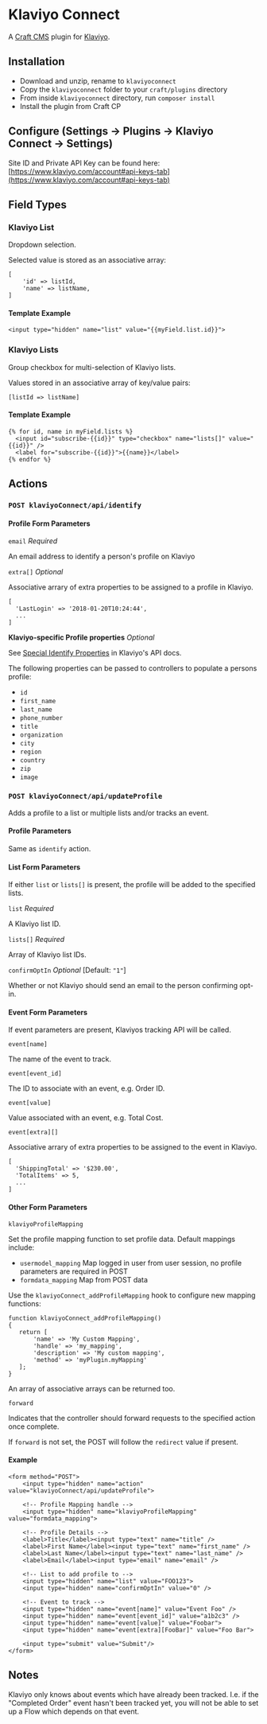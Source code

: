 # Klaviyo Connect

A [Craft CMS](https://craftcms.com/) plugin for [Klaviyo](https://www.klaviyo.com).

## Installation

- Download and unzip, rename to `klaviyoconnect`
- Copy the `klaviyoconnect` folder to your `craft/plugins` directory
- From inside `klaviyoconnect` directory, run `composer install`
- Install the plugin from Craft CP

## Configure (Settings -> Plugins -> Klaviyo Connect -> Settings)

Site ID and Private API Key can be found here: [https://www.klaviyo.com/account#api-keys-tab](https://www.klaviyo.com/account#api-keys-tab)

## Field Types

### Klaviyo List

Dropdown selection.

Selected value is stored as an associative array:

```
[
    'id' => listId,
    'name' => listName,
]
```

#### Template Example

```
<input type="hidden" name="list" value="{{myField.list.id}}">
```

### Klaviyo Lists

Group checkbox for multi-selection of Klaviyo lists.

Values stored in an associative array of key/value pairs:

```
[listId => listName]
```

#### Template Example

```
{% for id, name in myField.lists %}
  <input id="subscribe-{{id}}" type="checkbox" name="lists[]" value="{{id}}" />
  <label for="subscribe-{{id}}">{{name}}</label>
{% endfor %}
```

## Actions

### `POST klaviyoConnect/api/identify`

#### Profile Form Parameters

`email` _Required_

An email address to identify a person's profile on Klaviyo

`extra[]` _Optional_

Associative arrary of extra properties to be assigned to a profile in Klaviyo.

```
[
  'LastLogin' => '2018-01-20T10:24:44',
  ...
]
```

**Klaviyo-specific Profile properties** _Optional_

See [Special Identify Properties](https://www.klaviyo.com/docs/http-api) in Klaviyo's API docs.

The following properties can be passed to controllers to populate a persons profile:

- `id`
- `first_name`
- `last_name`
- `phone_number`
- `title`
- `organization`
- `city`
- `region`
- `country`
- `zip`
- `image`

### `POST klaviyoConnect/api/updateProfile`

Adds a profile to a list or multiple lists and/or tracks an event.

#### Profile Parameters

Same as `identify` action.

#### List Form Parameters

If either `list` or `lists[]` is present, the profile will be added to the specified lists.

`list` _Required_

A Klaviyo list ID.

`lists[]` _Required_

Array of Klaviyo list IDs.

`confirmOptIn` _Optional_ [Default: `"1"`]

Whether or not Klaviyo should send an email to the person confirming opt-in.

#### Event Form Parameters

If event parameters are present, Klaviyos tracking API will be called.

`event[name]`

The name of the event to track.

`event[event_id]`

The ID to associate with an event, e.g. Order ID.

`event[value]`

Value associated with an event, e.g. Total Cost.

`event[extra][]`

Associative arrary of extra properties to be assigned to the event in Klaviyo.

```
[
  'ShippingTotal' => '$230.00',
  'TotalItems' => 5,
  ...
]
```

#### Other Form Parameters

`klaviyoProfileMapping`

Set the profile mapping function to set profile data. Default mappings include:

 - `usermodel_mapping` Map logged in user from user session, no profile parameters are required in POST
 - `formdata_mapping` Map from POST data

 Use the `klaviyoConnect_addProfileMapping` hook to configure new mapping functions:

 ```
function klaviyoConnect_addProfileMapping()
{
    return [
        'name' => 'My Custom Mapping',
        'handle' => 'my_mapping',
        'description' => 'My custom mapping',
        'method' => 'myPlugin.myMapping'
    ];
}
 ```

 An array of associative arrays can be returned too.

`forward`

Indicates that the controller should forward requests to the specified action once complete.

If `forward` is not set, the POST will follow the `redirect` value if present.

#### Example

```
<form method="POST">
    <input type="hidden" name="action" value="klaviyoConnect/api/updateProfile">

    <!-- Profile Mapping handle -->
    <input type="hidden" name="klaviyoProfileMapping" value="formdata_mapping">

    <!-- Profile Details -->
    <label>Title</label><input type="text" name="title" />
    <label>First Name</label><input type="text" name="first_name" />
    <label>Last Name</label><input type="text" name="last_name" />
    <label>Email</label><input type="email" name="email" />

    <!-- List to add profile to -->
    <input type="hidden" name="list" value="FOO123">
    <input type="hidden" name="confirmOptIn" value="0" />

    <!-- Event to track -->
    <input type="hidden" name="event[name]" value="Event Foo" />
    <input type="hidden" name="event[event_id]" value="a1b2c3" />
    <input type="hidden" name="event[value]" value="Foobar">
    <input type="hidden" name="event[extra][FooBar]" value="Foo Bar">

    <input type="submit" value="Submit"/>
</form>
```

## Notes

Klaviyo only knows about events which have already been tracked. I.e. if the "Completed Order" event hasn't been tracked yet, you will not be able to set up a Flow which depends on that event.